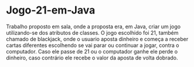 # Jogo-21-em-Java
Trabalho proposto em sala, onde a proposta era, em Java, criar um jogo utilizando-se dos atributos de classes. 
O jogo escolhido foi 21, também chamado de blackjack, onde o usuario aposta dinheiro e começa a receber cartas diferentes escolhendo se vai parar ou continuar a jogar, contra o computador. Caso ele passe de 21 ou o computador ganhe ele perde o dinheiro, caso contrário ele recebe o valor da aposta de volta dobrado.
